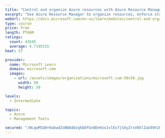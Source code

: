 ```yaml
---
title: "Control and organize Azure resources with Azure Resource Manager"
excerpt: "Use Azure Resource Manager to organize resources, enforce standards, and protect critical assets from deletion."
webUrl: https://docs.microsoft.com/en-us/learn/modules/control-and-organize-with-azure-resource-manager/
type: course
price: Free
length: PT46M
ratings:
  count: 43545
  average: 4.7195315
heat: 57

provider:
  name: Microsoft Learn
  domain: microsoft.com
  images:
    - url: /assets/images/organizations/microsoft.com-50x50.jpg
      width: 50
      height: 50

levels:
  - Intermediate

topics:
  - Azure
  - Management Tools

secured: "/WLqwMSQ8+0abwdZoBBA4OzqkbEFGn0DnHzoJvlEv7jSXyZrxV8klZaG9Vh2LbJzTnqVbQHyMdsxOZMJZYOaCB1gV32/PvkEICmsFSI++6Lv2kiAi1zYTFc5iCyVhEy+bZpUs0k02LjTwta1sX8xfuAB8mA/eOSbUXEeIonzch/r44nWDxh6VWnz8lajHKZXYqCHLGRkQXSNIc0yIuc+ZqmD9tOtCNZlYeQODXcHnQIhukNJ4B6ZMWn6s16tmevm+QseCVngMHxefQ5QOrKFfKE8rFeVjbi/JncaRzBl0AoMKUllrdNcXD+WppJ9m+27d2nkWKKdVDwes9aeOVn0k7wuJmmUxUWwe4o2SUrmMPEgSJrAB753O3RFFJRS3Dbg2QRcvW3JEx98mM4Qm+aTWrLhRez03JoQigpi4p8s+BH1tRidWKkURmexwW/h1RlW;OSC1gEx1CYSKsHq/+7VB2Q=="
---
```


